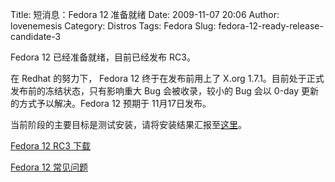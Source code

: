 Title: 短消息：Fedora 12 准备就绪
Date: 2009-11-07 20:06
Author: lovenemesis
Category: Distros
Tags: Fedora
Slug: fedora-12-ready-release-candidate-3

Fedora 12 已经准备就绪，目前已经发布 RC3。

在 Redhat 的努力下， Fedora 12 终于在发布前用上了 X.org
1.7.1。目前处于正式发布前的冻结状态，只有影响重大 Bug 会被收录，较小的
Bug 会以 0-day 更新的方式予以解决。Fedora 12 预期于 11月17日发布。

当前阶段的主要目标是测试安装，请将安装结果汇报至[这里](https://fedoraproject.org/wiki/Test_Results:Fedora_12_RC3_Install)。

[Fedora 12 RC3
下载](http://alt.fedoraproject.org/pub/alt/stage/12-RC.3/)

[Fedora 12
常见问题](http://forums.fedoraforum.org/showthread.php?t=233359)
